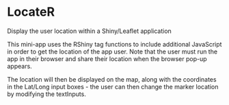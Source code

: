 # LocateR
Display the user location within a Shiny/Leaflet application

This mini-app uses the RShiny tag functions to include additional JavaScript in order to get the location of the app user. Note that the user must run the app in their browser and share their location when the browser pop-up appears.

The location will then be displayed on the map, along with the coordinates in the Lat/Long input boxes - the user can then change the marker location by modifying the textInputs.
